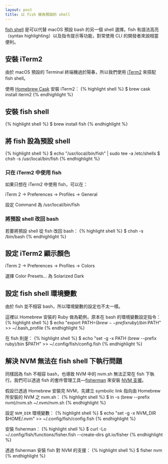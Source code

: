 ```yaml
---
layout: post
title: 以 fish 做為預設的 shell
---
```


[fish shell](https://fishshell.com/) 是可以代替 macOS 預設 bash 的另一個 shell 選擇。fish 有語法高亮（syntax highlighting）以及指令提示等功能，對常使用 CLI 的開發者來說相當便利。

## 安裝 iTerm2
由於 macOS 預設的 Terminal 終端機過於陽春，所以我們使用 [iTerm2](https://www.iterm2.com/) 來搭配 fish shell。

使用 [Homebrew Cask](https://caskroom.github.io/) 安裝 iTerm2：
{% highlight shell %}
$ brew cask install iterm2
{% endhighlight %}

## 安裝 fish shell
{% highlight shell %}
$ brew install fish
{% endhighlight %}

## 將 fish 設為預設 shell
{% highlight shell %}
$ echo "/usr/local/bin/fish" | sudo tee -a /etc/shells
$ chsh -s /usr/local/bin/fish
{% endhighlight %}

### 只在 iTerm2 中使用 fish
如果只想在 iTerm2 中使用 fish，可以在：

iTerm 2 -> Preferences -> Profiles -> General

設定 Command 為 /usr/local/bin/fish

### 將預設 shell 改回 bash
若要將預設 shell 從 fish 改回 bash：
{% highlight shell %}
$ chsh -s /bin/bash
{% endhighlight %}

## 設定 iTerm2 顯示顏色
iTerm 2 -> Preferences -> Profiles -> Colors

選擇 Color Presets… 為 Solarized Dark

## 設定 fish shell 環境變數
由於 fish 並不相容 bash，所以環境變數的設定也不太一樣。

這裡以 Homebrew 安裝的 Ruby 做為範例，原本在 bash 的環境變數設定指令：
{% highlight shell %}
$ echo "export PATH=$(brew --prefix ruby)/bin:$PATH" >> ~/.bash_profile
{% endhighlight %}

在 fish 則是：
{% highlight shell %}
$ echo "set -g -x PATH (brew --prefix ruby)/bin $PATH" >> ~/.config/fish/config.fish
{% endhighlight %}

## 解決 NVM 無法在 fish shell 下執行問題
同樣因為 fish 不相容 bash，也導致 NVM 中的 nvm.sh 無法正常在 fish 下執行。我們可以透過 fish 的套件管理工具—[fisherman](https://fisherman.github.io/) 來安裝 [NVM 支援](https://github.com/fisherman/nvm)。

假設已透過 Homebrew 安裝完 NVM，先建立 symbolic link 指向由 Homebrew 所安裝的 NVM 之 nvm.sh：
{% highlight shell %}
$ ln -s (brew --prefix nvm)/nvm.sh ~/.nvm/nvm.sh
{% endhighlight %}

設定 `NVM_DIR` 環境變數：
{% highlight shell %}
$ echo "set -g -x NVM_DIR $HOME/.nvm" >> ~/.config/fish/config.fish
{% endhighlight %}

安裝 fisherman：
{% highlight shell %}
$ curl -Lo ~/.config/fish/functions/fisher.fish --create-dirs git.io/fisher
{% endhighlight %}

透過 fisherman 安裝 fish 對 NVM 的支援：
{% highlight shell %}
$ fisher nvm
{% endhighlight %}